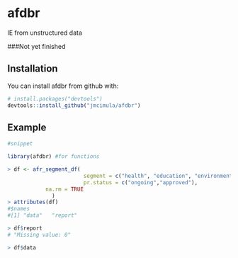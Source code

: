 # afdbr

IE from unstructured data 

###Not yet finished

## Installation

You can install afdbr from github with:

``` r
# install.packages("devtools")
devtools::install_github("jmcimula/afdbr")
```

## Example

``` r
#snippet

library(afdbr) #for functions

> df <- afr_segment_df(
                        segment = c("health", "education", "environment", "agriculture"),
                        pr.status = c("ongoing","approved"), 
			na.rm = TRUE
		      )				
> attributes(df)
#$names
#[1] "data"   "report"

> df$report
# "Missing value: 0"

> df$data

``` 

